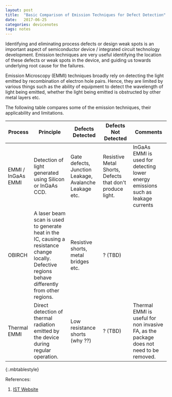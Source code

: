 ```yaml
---
layout: post
title:  "Basic Comparison of Emission Techniques for Defect Detection"
date:   2017-06-25
categories: devicenotes
tags: notes
---
```


Identifying and eliminating process defects or design weak spots is an important aspect of semiconductor device / integrated circuit technology development. Emission techniques are very useful identifying the location of these defects or weak spots in the device, and guiding us towards underlying root cause for the failures. 

Emission Microscopy (EMMI) techniques broadly rely on detecting the light emitted by recombination of electron hole pairs. Hence, they are limited by various things such as the ability of equipment to detect the wavelength of light being emitted, whether the light being emitted is obstructed by other metal layers etc. 

The following table compares some of the emission techniques, their applicability and limitations. 

| Process | Principle | Defects Detected | Defects Not Detected | Comments |
| - | - | - | - | - |
| EMMI / InGaAs EMMI | Detection of light generated using Silicon or InGaAs CCD.  | Gate defects, Junction Leakage, Avalanche Leakage etc. | Resistive Metal Shorts, Defects that don't produce light.  | InGaAs EMMI is used for detecting lower energy emissions such as leakage currents |
| OBIRCH | A laser beam scan is used to generate heat in the IC, causing a resistance change locally. Defective regions behave differently from other regions.  | Resistive shorts, metal bridges etc.  | ? (TBD) |  |
| Thermal EMMI | Direct detection of thermal radiation emitted by the device during regular operation.  | Low resistance shorts (why ??) | ? (TBD) | Thermal EMMI is useful for non invasive FA, as the package does not need to be removed.  |
{:.mbtablestyle}

References:
1. [IST Website](http://www.istgroup.com/english/3_service/03_01_list.php?MID=43)